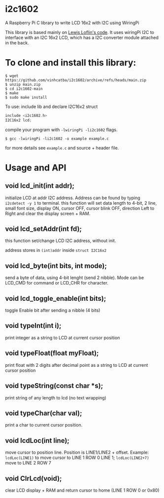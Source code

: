 # i2c1602
A Raspberry Pi C library to write LCD 16x2 with I2C using WiringPi

This library is based mainly on [Lewis Loflin's code](https://www.bristolwatch.com/rpi/i2clcd.htm). It uses wiringPi I2C to interface with an I2C 16x2 LCD, which has a I2C converter module attached in the back.

# To clone and install this library:
```
$ wget https://github.com/vinhcatba/i2c1602/archive/refs/heads/main.zip
$ unzip main.zip
$ cd i2c1602-main
$ make
$ sudo make install
```
To use: include lib and declare I2C16x2 struct
```C
include <i2c1602.h>
I2C16x2 lcd;
```
compile your program with `-lwiringPi -li2c1602` flags.
```
$ gcc -lwiringPi -li2c1602 -o example example.c
```

for more details see `example.c` and source + header file. 
# Usage and API
## void lcd_init(int addr); 
initialize LCD at addr I2C address. Address can be found by typing `i2cdetect -y 1` to terminal.
this function will set data length to 4-bit, 2 line, small font size, display ON, cursor OFF, cursor blink OFF, direction Left to Right and clear the display screen + RAM.
## void lcd_setAddr(int fd); 
this function set/change LCD I2C address, without init.

address stores in `(int)addr` inside `struct I2C16x2`

## void lcd_byte(int bits, int mode);		  
send a byte of data, using 4-bit lenght (send 2 nibble). Mode can be LCD_CMD for command or LCD_CHR for character.

## void lcd_toggle_enable(int bits);		 
toggle Enable bit after sending a nibble (4 bits)

## void typeInt(int i);					  
print integer as a string to LCD at current cursor position

## void typeFloat(float myFloat);			  
print float with 2 digits after decimal point as a string to LCD at current cursor position

## void typeString(const char \*s);			  
print string of any length to lcd (no text wrapping)

## void typeChar(char val);				  
print a char to current cursor position.

## void lcdLoc(int line);					  
move cursor to position line. Position is LINE1/LINE2 + offset. Example: `lcdLoc(LINE1)` to move cursor to LINE 1 ROW 0 LINE 1; `lcdLoc(LINE2+7)` move to LINE 2 ROW 7 

## void ClrLcd(void);						  
clear LCD display + RAM and return cursor to home (LINE 1 ROW 0 or 0x80)
